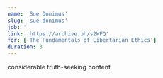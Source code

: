 ```yaml
---
name: 'Sue Donimus'
slug: 'sue-donimus'
job: ''
link: 'https://archive.ph/s2WFQ'
for: ['The Fundamentals of Libertarian Ethics']
duration: 3
---
```


considerable truth-seeking content
